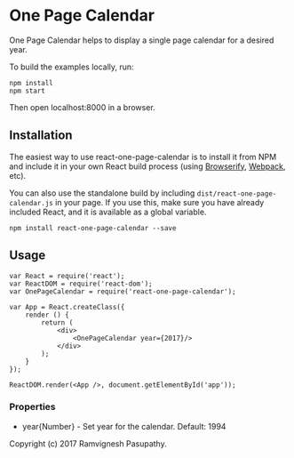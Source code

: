 # One Page Calendar

One Page Calendar helps to display a single page calendar for a desired year.

<!-- ## Demo & Examples

Live demo: [RamvigneshPasupathy.github.io/react-one-page-calendar](http://RamvigneshPasupathy.github.io/react-one-page-calendar/) -->

To build the examples locally, run:

```
npm install
npm start
```
Then open localhost:8000 in a browser.

<!-- Then open [`localhost:8000`](http://localhost:8000) in a browser. -->


## Installation

The easiest way to use react-one-page-calendar is to install it from NPM and include it in your own React build process (using [Browserify](http://browserify.org), [Webpack](http://webpack.github.io/), etc).

You can also use the standalone build by including `dist/react-one-page-calendar.js` in your page. If you use this, make sure you have already included React, and it is available as a global variable.

```
npm install react-one-page-calendar --save
```


## Usage

```
var React = require('react');
var ReactDOM = require('react-dom');
var OnePageCalendar = require('react-one-page-calendar');

var App = React.createClass({
	render () {
		return (
			<div>
				<OnePageCalendar year={2017}/>
			</div>
		);
	}
});

ReactDOM.render(<App />, document.getElementById('app'));
```

### Properties

* year{Number} - Set year for the calendar. Default: 1994

<!-- ### Notes

__ADDITIONAL USAGE NOTES__ -->

<!--
## Development (`src`, `lib` and the build process)

**NOTE:** The source code for the component is in `src`. A transpiled CommonJS version (generated with Babel) is available in `lib` for use with node.js, browserify and webpack. A UMD bundle is also built to `dist`, which can be included without the need for any build system.

To build, watch and serve the examples (which will also watch the component source), run `npm start`. If you just want to watch changes to `src` and rebuild `lib`, run `npm run watch` (this is useful if you are working with `npm link`). -->

<!-- ## License

__PUT LICENSE HERE__ -->

Copyright (c) 2017 Ramvignesh Pasupathy.
